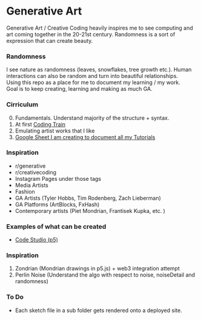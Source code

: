 # Generative Art

Generative Art / Creative Coding heavily inspires me to see computing and art coming together in the 20-21st century. Randomness is a sort of expression that can create beauty.

### Randomness
I see nature as randomness (leaves, snowflakes, tree growth etc.).
Human interactions can also be random and turn into beautiful relationships.
<br/>
Using this repo as a place for me to document my learning / my work. 
<br/>
Goal is to keep creating, learning and making as much GA. 
<br/>

### Cirriculum
0. Fundamentals. Understand majority of the structure + syntax.
1. At first [Coding Train](https://www.youtube.com/c/TheCodingTrain)
2. Emulating artist works that I like
3. [Google Sheet I am creating to document all my Tutorials](https://docs.google.com/spreadsheets/d/1IIMy_eI_Y_LFiQ1tczErNBZhhd7b5KmkrxwrjYolFYQ/edit?usp=sharing)

### Inspiration
- r/generative
- r/creativecoding
- Instagram Pages under those tags
- Media Artists 
- Fashion
- GA Artists (Tyler Hobbs, Tim Rodenberg, Zach Lieberman)
- GA Platforms (ArtBlocks, FxHash)
- Contemporary artists (Piet Mondrian, Frantisek Kupka, etc. )


### Examples of what can be created
- [Code Studio (p5)](https://codestudio-p5.netlify.app/)

### Inspiration
1. Zondrian (Mondrian drawings in p5.js) + web3 integration attempt
2. Perlin Noise (Understand the algo with respect to noise, noiseDetail and randomness)

### To Do
- Each sketch file in a sub folder gets rendered onto a deployed site.


